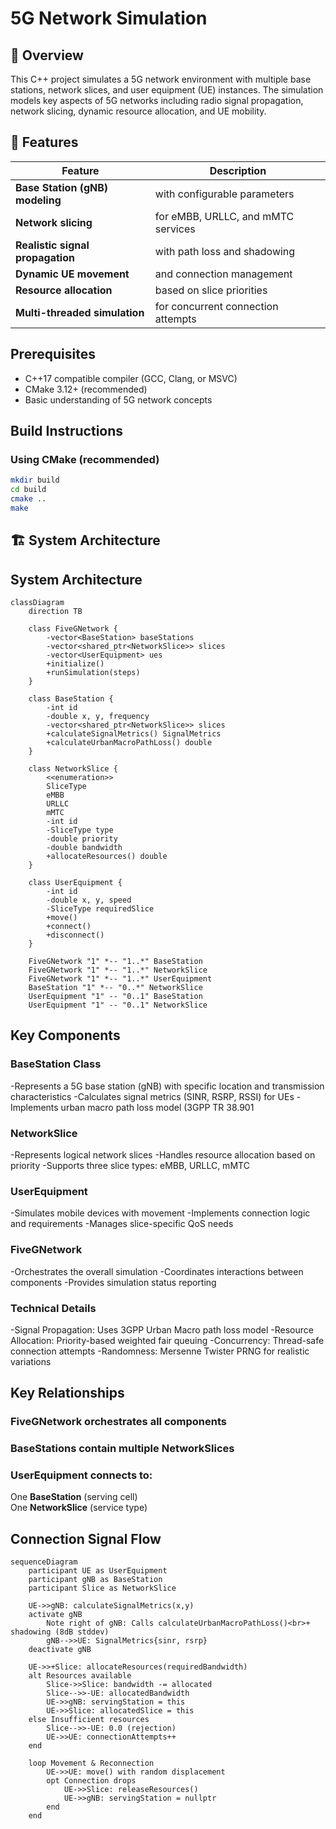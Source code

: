 # 5G Network Simulation

## 📌 Overview

This C++ project simulates a 5G network environment with multiple base stations, network slices, and user equipment (UE) instances. The simulation models key aspects of 5G networks including radio signal propagation, network slicing, dynamic resource allocation, and UE mobility.

## 🚀 Features
| Feature | Description |
|---------|-------------|
| **Base Station (gNB) modeling** | with configurable parameters |
| **Network slicing** | for eMBB, URLLC, and mMTC services |
| **Realistic signal propagation** | with path loss and shadowing |
| **Dynamic UE movement** | and connection management |
| **Resource allocation** | based on slice priorities |
| **Multi-threaded simulation** | for concurrent connection attempts |

## Prerequisites
- C++17 compatible compiler (GCC, Clang, or MSVC)
- CMake 3.12+ (recommended)
- Basic understanding of 5G network concepts

## Build Instructions

### Using CMake (recommended)
```bash
mkdir build
cd build
cmake ..
make
```

## 🏗️ System Architecture

## System Architecture

```mermaid
classDiagram
    direction TB

    class FiveGNetwork {
        -vector<BaseStation> baseStations
        -vector<shared_ptr<NetworkSlice>> slices
        -vector<UserEquipment> ues
        +initialize()
        +runSimulation(steps)
    }

    class BaseStation {
        -int id
        -double x, y, frequency
        -vector<shared_ptr<NetworkSlice>> slices
        +calculateSignalMetrics() SignalMetrics
        +calculateUrbanMacroPathLoss() double
    }

    class NetworkSlice {
        <<enumeration>>
        SliceType
        eMBB
        URLLC
        mMTC
        -int id
        -SliceType type
        -double priority
        -double bandwidth
        +allocateResources() double
    }

    class UserEquipment {
        -int id
        -double x, y, speed
        -SliceType requiredSlice
        +move()
        +connect()
        +disconnect()
    }

    FiveGNetwork "1" *-- "1..*" BaseStation
    FiveGNetwork "1" *-- "1..*" NetworkSlice
    FiveGNetwork "1" *-- "1..*" UserEquipment
    BaseStation "1" *-- "0..*" NetworkSlice
    UserEquipment "1" -- "0..1" BaseStation
    UserEquipment "1" -- "0..1" NetworkSlice
```

## Key Components
### BaseStation Class
-Represents a 5G base station (gNB) with specific location and transmission characteristics
-Calculates signal metrics (SINR, RSRP, RSSI) for UEs
-Implements urban macro path loss model (3GPP TR 38.901

### NetworkSlice
-Represents logical network slices
-Handles resource allocation based on priority
-Supports three slice types: eMBB, URLLC, mMTC

### UserEquipment
-Simulates mobile devices with movement
-Implements connection logic and requirements
-Manages slice-specific QoS needs

### FiveGNetwork
-Orchestrates the overall simulation
-Coordinates interactions between components
-Provides simulation status reporting

 ### Technical Details
-Signal Propagation: Uses 3GPP Urban Macro path loss model
-Resource Allocation: Priority-based weighted fair queuing
-Concurrency: Thread-safe connection attempts
-Randomness: Mersenne Twister PRNG for realistic variations

## Key Relationships
### FiveGNetwork orchestrates all components

### BaseStations contain multiple NetworkSlices

### UserEquipment connects to:
One **BaseStation** (serving cell)    
One **NetworkSlice** (service type)

## Connection Signal Flow

```mermaid
sequenceDiagram
    participant UE as UserEquipment
    participant gNB as BaseStation
    participant Slice as NetworkSlice

    UE->>gNB: calculateSignalMetrics(x,y)
    activate gNB
        Note right of gNB: Calls calculateUrbanMacroPathLoss()<br>+ shadowing (8dB stddev)
        gNB-->>UE: SignalMetrics{sinr, rsrp}
    deactivate gNB

    UE->>+Slice: allocateResources(requiredBandwidth)
    alt Resources available
        Slice->>Slice: bandwidth -= allocated
        Slice-->>-UE: allocatedBandwidth
        UE->>gNB: servingStation = this
        UE->>Slice: allocatedSlice = this
    else Insufficient resources
        Slice-->>-UE: 0.0 (rejection)
        UE->>UE: connectionAttempts++
    end

    loop Movement & Reconnection
        UE->>UE: move() with random displacement
        opt Connection drops
            UE->>Slice: releaseResources()
            UE->>gNB: servingStation = nullptr
        end
    end
```

